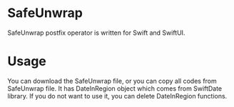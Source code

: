# SafeUnwrap

SafeUnwrap postfix operator is written for Swift and SwiftUI. 

# Usage

You can download the SafeUnwrap file, or you can copy all codes from SafeUnwrap file. It has DateInRegion object which comes from SwiftDate library. If you do not want to use it, you can delete DateInRegion functions.
